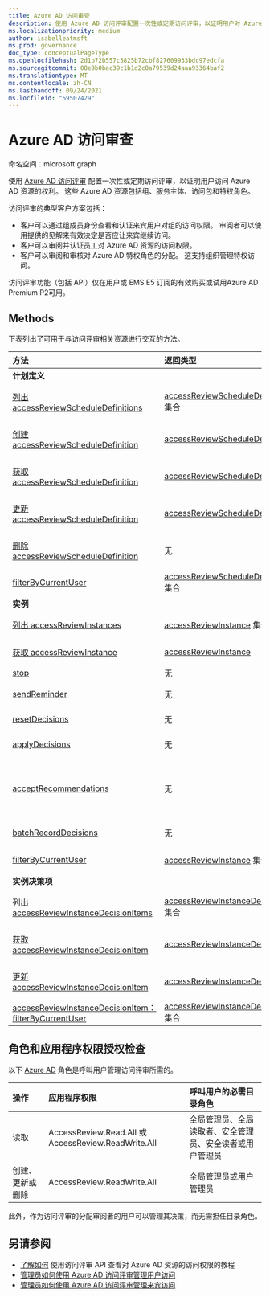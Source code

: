 ```yaml
---
title: Azure AD 访问审查
description: 使用 Azure AD 访问评审配置一次性或定期访问评审，以证明用户对 Azure AD 资源的访问权限。
ms.localizationpriority: medium
author: isabelleatmsft
ms.prod: governance
doc_type: conceptualPageType
ms.openlocfilehash: 2d1b72b557c5825b72cbf827609933bdc97edcfa
ms.sourcegitcommit: 08e9b0bac39c1b1d2c8a79539d24aaa93364baf2
ms.translationtype: MT
ms.contentlocale: zh-CN
ms.lasthandoff: 09/24/2021
ms.locfileid: "59507429"
---
```

# <a name="azure-ad-access-reviews"></a>Azure AD 访问审查

命名空间：microsoft.graph

使用 [Azure AD 访问评审](/azure/active-directory/active-directory-azure-ad-controls-access-reviews-overview) 配置一次性或定期访问评审，以证明用户访问 Azure AD 资源的权利。 这些 Azure AD 资源包括组、服务主体、访问包和特权角色。

访问评审的典型客户方案包括：

- 客户可以通过组成员身份查看和认证来宾用户对组的访问权限。 审阅者可以使用提供的见解来有效决定是否应让来宾继续访问。
- 客户可以审阅并认证员工对 Azure AD 资源的访问权限。
- 客户可以审阅和审核对 Azure AD 特权角色的分配。 这支持组织管理特权访问。

访问评审功能（包括 API）仅在用户或 EMS E5 订阅的有效购买或试用Azure AD Premium P2可用。

## <a name="methods"></a>Methods

下表列出了可用于与访问评审相关资源进行交互的方法。

| 方法           | 返回类型    |Description|
|:---------------|:--------|:----------|
|**计划定义**| | |
|[列出 accessReviewScheduleDefinitions](../api/accessreviewscheduledefinition-list.md)|[accessReviewScheduleDefinition](../resources/accessreviewscheduledefinition.md) 集合|获取 [accessReviewScheduleDefinition](../resources/accessreviewscheduledefinition.md) 对象及其属性的列表。|
|[创建 accessReviewScheduleDefinition](../api/accessreviewscheduledefinition-post.md)|[accessReviewScheduleDefinition](../resources/accessreviewscheduledefinition.md)|创建新的 [accessReviewScheduleDefinition](../resources/accessreviewscheduledefinition.md) 对象。|
|[获取 accessReviewScheduleDefinition](../api/accessreviewscheduledefinition-get.md)|[accessReviewScheduleDefinition](../resources/accessreviewscheduledefinition.md)|读取 [accessReviewScheduleDefinition](../resources/accessreviewscheduledefinition.md) 对象的属性和关系。|
|[更新 accessReviewScheduleDefinition](../api/accessreviewscheduledefinition-update.md)|[accessReviewScheduleDefinition](../resources/accessreviewscheduledefinition.md)|更新 [accessReviewScheduleDefinition 对象](../resources/accessreviewscheduledefinition.md) 的属性。|
|[删除 accessReviewScheduleDefinition](../api/accessreviewscheduledefinition-delete.md)|无|删除 [accessReviewScheduleDefinition](../resources/accessreviewscheduledefinition.md) 对象。|
|[filterByCurrentUser](../api/accessreviewscheduledefinition-filterbycurrentuser.md)|[accessReviewScheduleDefinition](../resources/accessreviewscheduledefinition.md) 集合|返回调用用户是任何实例的审阅者的所有定义。|
|**实例**| | |
|[列出 accessReviewInstances](../api/accessreviewinstance-list.md)|[accessReviewInstance](../resources/accessreviewinstance.md) 集合|获取 [accessReviewInstance](../resources/accessreviewinstance.md) 对象及其属性的列表。|
|[获取 accessReviewInstance](../api/accessreviewinstance-get.md)|[accessReviewInstance](../resources/accessreviewinstance.md)|读取 [accessReviewInstance](../resources/accessreviewinstance.md) 对象的属性和关系。|
|[stop](../api/accessreviewinstance-stop.md)|无|手动停止 accessReviewInstance。|
|[sendReminder](../api/accessreviewinstance-sendreminder.md)|无|向 accessReviewInstance 的审阅者发送提醒。|
|[resetDecisions](../api/accessreviewinstance-resetdecisions.md)|无|将实例上的所有决策项重置为 `notReviewed`|
|[applyDecisions](../api/accessreviewinstance-applydecisions.md)|无|手动对 accessReviewInstance 应用决策。|
|[acceptRecommendations](../api/accessreviewinstance-acceptrecommendations.md)|无| 允许调用用户接受他们作为特定 accessReviewInstance 审阅者的每个 NotReviewed accessReviewInstanceDecisionItem 的决策建议。|
|[batchRecordDecisions](../api/accessreviewinstance-batchrecorddecisions.md)|无|在一次调用中查看主体或资源的批次。|
|[filterByCurrentUser](../api/accessreviewinstance-filterbycurrentuser.md)|[accessReviewInstance](../resources/accessreviewinstance.md) 集合|返回调用用户是审阅者的定义上的所有实例对象。|
|**实例决策项**| | |
|[列出 accessReviewInstanceDecisionItems](../api/accessreviewinstancedecisionitem-list.md)|[accessReviewInstanceDecisionItem](../resources/accessreviewinstancedecisionitem.md) 集合|获取 [accessReviewInstanceDecisionItem](../resources/accessreviewinstancedecisionitem.md) 对象及其属性的列表。|
|[获取 accessReviewInstanceDecisionItem](../api/accessreviewinstancedecisionitem-get.md)|[accessReviewInstanceDecisionItem](../resources/accessreviewinstancedecisionitem.md)|读取 [accessReviewInstanceDecisionItem](../resources/accessreviewinstancedecisionitem.md) 对象的属性和关系。|
|[更新 accessReviewInstanceDecisionItem](../api/accessreviewinstancedecisionitem-update.md)|[accessReviewInstanceDecisionItem](../resources/accessreviewinstancedecisionitem.md)|更新 [accessReviewInstanceDecisionItem 对象](../resources/accessreviewinstancedecisionitem.md) 的属性。|
|[accessReviewInstanceDecisionItem：filterByCurrentUser](../api/accessreviewinstancedecisionitem-filterbycurrentuser.md)|[accessReviewInstanceDecisionItem](../resources/accessreviewinstancedecisionitem.md) 集合|返回调用用户是其审阅者的决策项。|


## <a name="role-and-application-permission-authorization-checks"></a>角色和应用程序权限授权检查

以下 [Azure AD](/azure/active-directory/roles/permissions-reference) 角色是呼叫用户管理访问评审所需的。

| 操作 | 应用程序权限 | 呼叫用户的必需目录角色 |
|:------------------|:------------|:--------------------------------------------|
| 读取 | AccessReview.Read.All 或 AccessReview.ReadWrite.All | 全局管理员、全局读取者、安全管理员、安全读者或用户管理员 |
| 创建、更新或删除 | AccessReview.ReadWrite.All | 全局管理员或用户管理员 |

此外，作为访问评审的分配审阅者的用户可以管理其决策，而无需担任目录角色。

## <a name="see-also"></a>另请参阅

- [了解如何](/graph/accessreviews-overview) 使用访问评审 API 查看对 Azure AD 资源的访问权限的教程
- [管理员如何使用 Azure AD 访问评审管理用户访问](/azure/active-directory/active-directory-azure-ad-controls-manage-user-access-with-access-reviews)
- [管理员如何使用 Azure AD 访问评审管理来宾访问](/azure/active-directory/active-directory-azure-ad-controls-manage-guest-access-with-access-reviews)